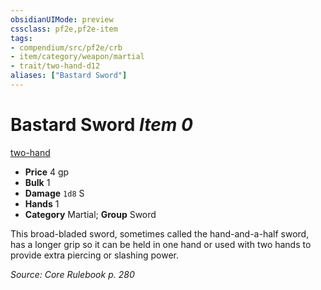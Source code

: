 ```yaml
---
obsidianUIMode: preview
cssclass: pf2e,pf2e-item
tags:
- compendium/src/pf2e/crb
- item/category/weapon/martial
- trait/two-hand-d12
aliases: ["Bastard Sword"]
---
```

# Bastard Sword *Item 0*  
[two-hand <d12>](rules/traits/two-hand-d12.md "Two-Hand Weapon Trait")  

- **Price** 4 gp
- **Bulk** 1
- **Damage** `1d8` S
- **Hands** 1
- **Category** Martial; **Group** Sword 

This broad-bladed sword, sometimes called the hand-and-a-half sword, has a longer grip so it can be held in one hand or used with two hands to provide extra piercing or slashing power.

*Source: Core Rulebook p. 280*